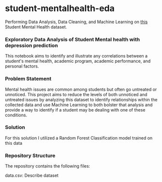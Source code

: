 # student-mentalhealth-eda
Performing Data Analysis, Data Cleaning, and Machine Learning on [this](https://www.kaggle.com/datasets/shariful07/student-mental-health) Student Mental Health dataset.

### Exploratory Data Analysis of Student Mental health with depression prediction

This notebook aims to identify and illustrate any correlations between a student's mental health, academic program, academic performance, and personal factors.

### Problem Statement

Mental health issues are common among students but often go untreated or unnoticed. This project aims to reduce the levels of both unnoticed and untreated issues by analyzing this dataset to identify relationships within the collected data and use Machine Learning to both bolster that analysis and provide a way to identify if a student may be dealing with one of these conditions.

### Solution

For this solution I utilized a Random Forest Classification model trained on this data

### Repository Structure

The repository contains the following files:

data.csv: Describe dataset
